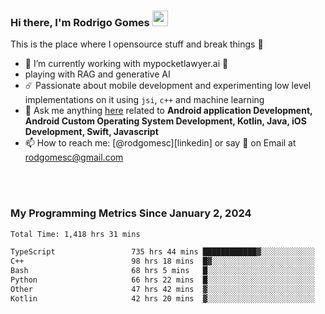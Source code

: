 
### Hi there, I'm Rodrigo Gomes <img src="https://media.giphy.com/media/hvRJCLFzcasrR4ia7z/giphy.gif" width="25px">
This is the place where I opensource stuff and break things 🤣
- 🔭 I’m currently working with mypocketlawyer.ai 💜
- playing with RAG and generative AI
- ☄️ Passionate about mobile development and experimenting low level implementations on it using `jsi`, `c++` and machine learning
- 💬 Ask me anything [here](https://github.com/rodgomesc/rodgomesc/issues) related to <b>Android application Development, Android Custom Operating System Development, Kotlin, Java, iOS Development, Swift, Javascript</b>
- 📫 How to reach me: [@rodgomesc][linkedin] or say 👋 on Email at [rodgomesc@gmail.com](mailto:rodgomesc@gmail.com)


<br/>

<!-- 
<picture>
  <img src="/github-metrics.svg" alt="Metrics">
</picture>
-->

</br>

### My Programming Metrics Since January 2, 2024 


<!--START_SECTION:waka-->

```txt
Total Time: 1,418 hrs 31 mins

TypeScript                 735 hrs 44 mins ████████████▓░░░░░░░░░░░░   50.18 %
C++                        98 hrs 18 mins  █▓░░░░░░░░░░░░░░░░░░░░░░░   06.70 %
Bash                       68 hrs 5 mins   █░░░░░░░░░░░░░░░░░░░░░░░░   04.64 %
Python                     66 hrs 22 mins  █░░░░░░░░░░░░░░░░░░░░░░░░   04.53 %
Other                      47 hrs 42 mins  ▓░░░░░░░░░░░░░░░░░░░░░░░░   03.25 %
Kotlin                     42 hrs 20 mins  ▓░░░░░░░░░░░░░░░░░░░░░░░░   02.89 %
```

<!--END_SECTION:waka-->
